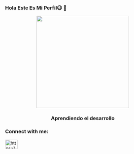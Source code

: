 ### Hola Este Es Mi Perfil😉  👋


  <div id="header" align="center">
  <img src="https://media.giphy.com/media/Yfl7CS7vQqnebA69aH/giphy.gif" width="300" />
</div>

<h3 align="center">Aprendiendo el desarrollo</h3>

<h3 align="left">Connect with me:</h3>
<p align="left">
<a href="https://www.linkedin.com/in/cesarmoralesmerida/" target="blank"><img align="center" src="https://raw.githubusercontent.com/rahuldkjain/github-profile-readme-generator/master/src/images/icons/Social/linked-in-alt.svg" alt="https://www.linkedin.com/in/cesarmoralesmerida/" height="30" width="40" /></a>
</p>

<!--
**CesarMerida/CesarMerida** is a ✨ _special_ ✨ repository because its `README.md` (this file) appears on your GitHub profile.

Here are some ideas to get you started:

- 🔭 I’m currently working on ...
- 🌱 I’m currently learning ...
- 👯 I’m looking to collaborate on ...
- 🤔 I’m looking for help with ...
- 💬 Ask me about ...
- 📫 How to reach me: ...
- 😄 Pronouns: ...
- ⚡ Fun fact: ...
-->
